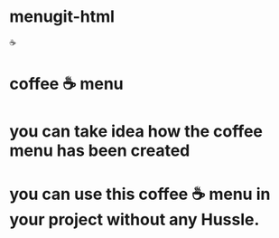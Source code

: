 # menugit-html
☕ 
# coffee ☕ menu
# you can take idea how the coffee menu has been created 
# you can use this coffee ☕ menu in your project without any Hussle.


